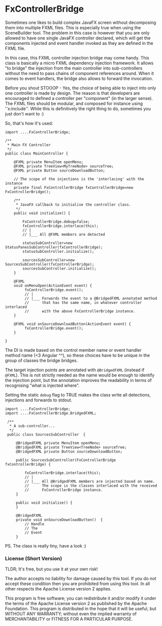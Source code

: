 # FxControllerBridge

Sometimes one likes to build complex JavaFX screen without decomposing them into multiple FXML files. This is especially true when using the SceneBuilder tool. The problem in this case is however that you are only allowed to have one single JavaFX controller declared, which will get the components injected and event handler invoked as they are defined in the FXML file.

In this case, this FXML controller injection bridge may come handy. This class is basically a micro FXML dependency injection framework. It allows "to bridge" the injection from the main controller into sub-controllers without the need to pass chains of component references around. When it comes to event handlers, the bridge also allows to forward the invocation.
 
Before you shout STOOOP - Yes, the choice of being able to inject into only one controller is made by design. The reason is that developers are encouraged to defined a controller per "component" (in the larger sense). The FXML files should be modular, and composed for instance using ''x:include''. While this is definitively the right thing to do, sometimes you just don't want to :)

So, that's how it's used:

```
import ....FxControllerBridge;

/**
 * Main FX Controller
 */
public class MainController {

    @FXML private MenuItem openMenu;
    @FXML private TreeView<MyTreeNode> sourceTree;
    @FXML private Button sourceDownloadButton;

    // The scope of the injections is the 'interlacing' with the instance
    private final FxControllerBridge fxControllerBridge=new FxControllerBridge();

    /**
     * JavaFX callback to initialise the controller class.
     */
    public void initialize() {

        FxControllerBridge.debug=false;
        fxControllerBridge.interlace(this);
        // |
        // |___ All @FXML members are detected

        statusSubController=new StatusPanesSubController(fxControllerBridge);
        statusSubController.initialize();

        sourcesSubController=new SourcesSubController(fxControllerBridge);
        sourcesSubController.initialize();
    }

    @FXML 
    void onMenuOpen(ActionEvent event) { 
         fxControllerBridge.event(); 
         // |
         // |___ Forwards the event to a @BridgedFXML annotated method
         //      that has the same name, in whatever controller interlaced
         //      with the above FxControllerBridge instance.
    }
    
    @FXML void onSourceDownloadButton(ActionEvent event) { 
         fxControllerBridge.event(); 
    }

}
```

The DI is made based on the control member name or event handler method name (<3 Angular ^^), so these choices have to be unique in the group of classes the bridge bridges.

The target injection points are annotated with ``@BridgedFXML`` (instead if ``@FXML``). This is not strictly needed as the name would be enough to identify the injection point, but the annotation improves the readability in terms of recognising "what is injected where".

Setting the static ``debug`` flag to TRUE makes the class write all detections, injections and forwards to stdout.
 
```
import ....FxControllerBridge;
import ....FxControllerBridge.BridgedFXML;

 /**
  * A sub-controller...
  */
 public class SourcesSubController  {
  
     @BridgedFXML private MenuItem openMenu;
     @BridgedFXML private TreeView<TreeNode> sourceTree;
     @BridgedFXML private Button sourceDownloadButton;
     
     public SourcesSubController(FxControllerBridge fxControllerBridge) {
 
         fxControllerBridge.interlace(this);
         // |
         // |___ All @BridgedFXML members are injected based on name.
         //      The scope is the classes interlaced with the received
         //      FxControllerBridge instance.
     }
 
     public void initialize() {
     }
     
     @BridgedFXML
     private void onSourceDownloadButton()  {
         // Handle
         // The 
         // Event
     }

```

PS. The class is really tiny, have a look :)
 
### License (Short Version)

TLDR; It's free, but you use it at your own risk!

The author accepts no liability for damage caused by this tool. If you do not accept these condition then you are prohibited from using this tool. In all other respects the Apache License version 2 applies.

This program is free software; you can redistribute it and/or modify  it under the terms of the Apache License version 2 as published by the Apache Foundation. This program is distributed in the hope that it will be useful, but WITHOUT ANY WARRANTY; without even the implied warranty of MERCHANTABILITY or FITNESS FOR A PARTICULAR PURPOSE. 

